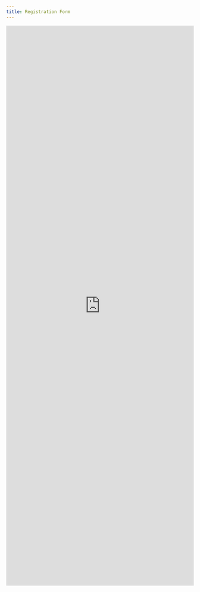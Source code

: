 ```yaml
---
title: Registration Form
---
```

<iframe src="https://knasim.herokuapp.com/owasp2019/register" width="100%" height="1500" frameborder="0" style="border:0" allowfullscreen></iframe>
